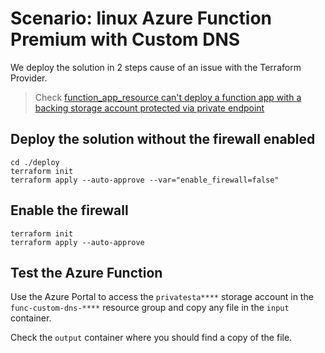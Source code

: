 # Scenario: linux Azure Function Premium with Custom DNS

We deploy the solution in 2 steps cause of an issue with the Terraform Provider.

> Check [function_app_resource can't deploy a function app with a backing storage account protected via private endpoint](https://github.com/hashicorp/terraform-provider-azurerm/issues/10990)

## Deploy the solution without the firewall enabled

``` shell
cd ./deploy
terraform init
terraform apply --auto-approve --var="enable_firewall=false"
```

## Enable the firewall

``` shell
terraform init
terraform apply --auto-approve
``` 

## Test the Azure Function

Use the Azure Portal to access the `privatesta****` storage account in the `func-custom-dns-****` resource group and copy any file in the `input` container.

Check the `output` container where you should find a copy of the file.